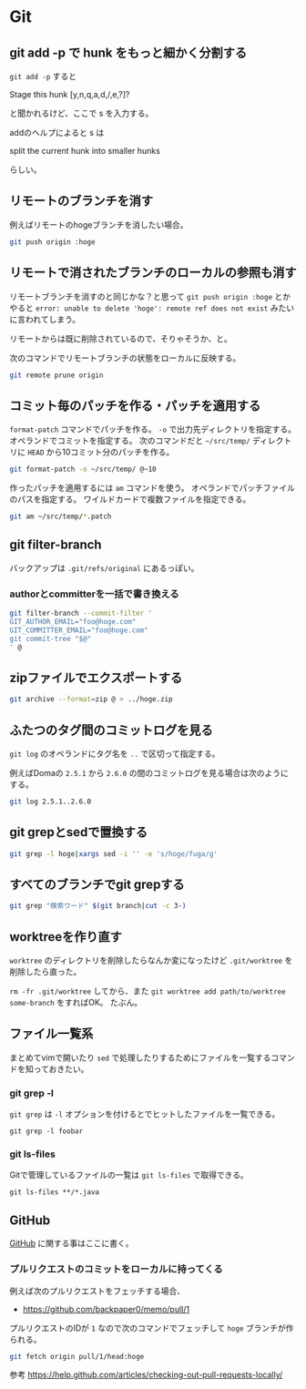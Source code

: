 # Git

## git add -p で hunk をもっと細かく分割する

`git add -p` すると

 Stage this hunk [y,n,q,a,d,/,e,?]?

と聞かれるけど、ここで s を入力する。

addのヘルプによると s は

 split the current hunk into smaller hunks

らしい。

## リモートのブランチを消す

例えばリモートのhogeブランチを消したい場合。

```sh
git push origin :hoge
```

## リモートで消されたブランチのローカルの参照も消す

リモートブランチを消すのと同じかな？と思って `git push origin :hoge` とかやると
`error: unable to delete 'hoge': remote ref does not exist` みたいに言われてしまう。

リモートからは既に削除されているので、そりゃそうか、と。

次のコマンドでリモートブランチの状態をローカルに反映する。

```sh
git remote prune origin
```

## コミット毎のパッチを作る・パッチを適用する

`format-patch` コマンドでパッチを作る。
`-o` で出力先ディレクトリを指定する。
オペランドでコミットを指定する。
次のコマンドだと `~/src/temp/` ディレクトリに
`HEAD` から10コミット分のパッチを作る。

```sh
git format-patch -o ~/src/temp/ @~10
```

作ったパッチを適用するには `am` コマンドを使う。
オペランドでパッチファイルのパスを指定する。
ワイルドカードで複数ファイルを指定できる。

```sh
git am ~/src/temp/*.patch
```

## git filter-branch

バックアップは `.git/refs/original` にあるっぽい。

### authorとcommitterを一括で書き換える

```sh
git filter-branch --commit-filter '
GIT_AUTHOR_EMAIL="foo@hoge.com"
GIT_COMMITTER_EMAIL="foo@hoge.com"
git commit-tree "$@"
' @
```

## zipファイルでエクスポートする

```sh
git archive --format=zip @ > ../hoge.zip
```

## ふたつのタグ間のコミットログを見る

`git log` のオペランドにタグ名を `..` で区切って指定する。

例えばDomaの `2.5.1` から `2.6.0` の間のコミットログを見る場合は次のようにする。

```sh
git log 2.5.1..2.6.0
```

## git grepとsedで置換する

```sh
git grep -l hoge|xargs sed -i '' -e 's/hoge/fuga/g'
```

## すべてのブランチでgit grepする

```sh
git grep "検索ワード" $(git branch|cut -c 3-)
```

## worktreeを作り直す

`worktree` のディレクトリを削除したらなんか変になったけど `.git/worktree` を削除したら直った。

`rm -fr .git/worktree` してから、また `git worktree add path/to/worktree some-branch` をすればOK。
たぶん。

## ファイル一覧系

まとめてvimで開いたり `sed` で処理したりするためにファイルを一覧するコマンドを知っておきたい。

### git grep -l

`git grep` は `-l` オプションを付けるとでヒットしたファイルを一覧できる。

```
git grep -l foobar
```

### git ls-files

Gitで管理しているファイルの一覧は `git ls-files` で取得できる。

```
git ls-files **/*.java
```

## GitHub

[GitHub](https://github.com/) に関する事はここに書く。

### プルリクエストのコミットをローカルに持ってくる

例えば次のプルリクエストをフェッチする場合、

- https://github.com/backpaper0/memo/pull/1

プルリクエストのIDが `1` なので次のコマンドでフェッチして `hoge` ブランチが作られる。

```sh
git fetch origin pull/1/head:hoge
```

参考 https://help.github.com/articles/checking-out-pull-requests-locally/
